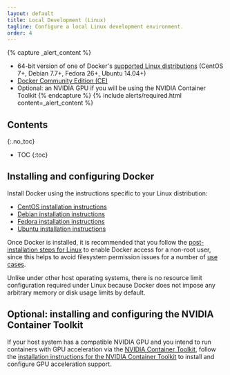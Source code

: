 ```yaml
---
layout: default
title: Local Development (Linux)
tagline: Configure a local Linux development environment.
order: 4
---
```


{% capture _alert_content %}
- 64-bit version of one of Docker's [supported Linux distributions](https://docs.docker.com/install/#supported-platforms) (CentOS 7+, Debian 7.7+, Fedora 26+, Ubuntu 14.04+)
- [Docker Community Edition (CE)](https://docs.docker.com/install/)
- Optional: an NVIDIA GPU if you will be using the NVIDIA Container Toolkit
{% endcapture %}
{% include alerts/required.html content=_alert_content %}


## Contents
{:.no_toc}

* TOC
{:toc}


## Installing and configuring Docker

Install Docker using the instructions specific to your Linux distribution:

- [CentOS installation instructions](https://docs.docker.com/install/linux/docker-ce/centos/)
- [Debian installation instructions](https://docs.docker.com/install/linux/docker-ce/debian/)
- [Fedora installation instructions](https://docs.docker.com/install/linux/docker-ce/fedora/)
- [Ubuntu installation instructions](https://docs.docker.com/install/linux/docker-ce/ubuntu/)

Once Docker is installed, it is recommended that you follow the [post-installation steps for Linux](https://docs.docker.com/install/linux/linux-postinstall/) to enable Docker access for a non-root user, since this helps to avoid filesystem permission issues for a number of [use cases](../use-cases/).

Unlike under other host operating systems, there is no resource limit configuration required under Linux because Docker does not impose any arbitrary memory or disk usage limits by default.


## Optional: installing and configuring the NVIDIA Container Toolkit

If your host system has a compatible NVIDIA GPU and you intend to run containers with GPU acceleration via the [NVIDIA Container Toolkit](../concepts/nvidia-docker), follow the [installation instructions for the NVIDIA Container Toolkit](../concepts/nvidia-docker#what-steps-do-i-need-to-follow-to-make-use-of-the-nvidia-container-toolkit) to install and configure GPU acceleration support.
